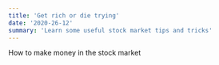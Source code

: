 ```yaml
---
title: 'Get rich or die trying'
date: '2020-26-12'
summary: 'Learn some useful stock market tips and tricks'
---
```

How to make money in the stock market